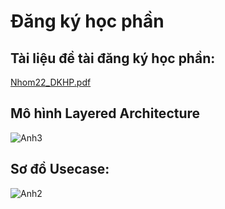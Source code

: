 # Đăng ký học phần 

## Tài liệu đề tài đăng ký học phần:
[Nhom22_DKHP.pdf](https://github.com/bthope/Booking-App/files/15368619/Nhom22_DKHP.pdf)
## Mô hình Layered Architecture
![Anh3](https://github.com/bthope/WWW_JAVA/assets/105543973/c9cec438-5ebc-40b1-a5ad-83b12db5cddd)
## Sơ đồ Usecase:
![Anh2](https://github.com/bthope/WWW_JAVA/assets/105543973/92abe0ee-0fb4-44a4-8b77-334a96bd815f)
